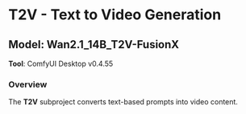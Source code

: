# T2V - Text to Video Generation

## Model: Wan2.1_14B_T2V-FusionX  
**Tool**: ComfyUI Desktop v0.4.55

### Overview
The **T2V** subproject converts text-based prompts into video content.
